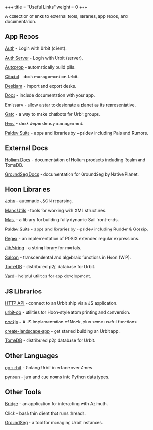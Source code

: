 +++
title = "Useful Links"
weight = 0
+++

A collection of links to external tools, libraries, app repos, and documentation.

## App Repos

[Auth](https://github.com/tinnus-napbus/auth) - Login with Urbit (client).

[Auth Server](https://github.com/tinnus-napbus/auth-server) - Login with Urbit (server).

[Autoprop](https://github.com/urbit/urbit/tree/develop/pkg/autoprop) - automatically build pills.

[Citadel](https://github.com/ryjm/citadel) - desk management on Urbit.

[Deskjam](https://github.com/tinnus-napbus/deskjam) - import and export desks.

[Docs](https://github.com/tinnus-napbus/docs-app) - include documentation with your app.

[Emissary](https://github.com/sigilante/emissary) - allow a star to designate a planet as its representative.

[Gato](https://github.com/midsum-salrux/gato) - a way to make chatbots for Urbit groups.

[Herd](https://github.com/midsum-salrux/herd) - desk dependency management.

[Paldev Suite](https://github.com/Fang-/suite) - apps and libraries by ~paldev including Pals and Rumors.

## External Docs

[Holium Docs](https://docs.holium.com/main/) - documentation of Holium products including Realm and TomeDB.

[GroundSeg Docs](https://manual.groundseg.app/) - documentation for GroundSeg by Native Planet.

## Hoon Libraries

[John](https://github.com/litlep-nibbyt/john) - automatic JSON reparsing.

[Manx Utils](https://github.com/tinnus-napbus/manx-utils) - tools for working with XML structures.

[Mast](https://github.com/R-JG/mast) - a library for building fully dynamic Sail front-ends.

[Paldev Suite](https://github.com/Fang-/suite) - apps and libraries by ~paldev including Rudder & Gossip.

[Regex](https://github.com/lynko/re.hoon) - an implementation of POSIX extended regular expressions.

[/lib/string](https://github.com/sigilante/string) - a string library for mortals.

[Saloon](https://github.com/sigilante/saloon) - transcendental and algebraic functions in Hoon (WIP).

[TomeDB](https://github.com/holium/tome-db) - distributed p2p database for Urbit.

[Yard](https://github.com/urbit/yard) - helpful utilities for app development.

## JS Libraries

[HTTP API](https://github.com/urbit/js-http-api) - connect to an Urbit ship via a JS application.

[urbit-ob](https://github.com/urbit/urbit-ob) - utilities for Hoon-style atom printing and conversion.

[nockjs](https://github.com/urbit/nockjs) - A JS implementation of Nock, plus some useful functions.

[create-landscape-app](https://github.com/urbit/create-landscape-app) - get started building an Urbit app.

[TomeDB](https://github.com/holium/tome-db) - distributed p2p database for Urbit.

## Other Languages

[go-urbit](https://github.com/stephenlacy/go-urbit/) - Golang Urbit interface over Ames.

[pynoun](https://github.com/urbit/tools) - jam and cue nouns into Python data types.

## Other Tools

[Bridge](https://github.com/urbit/bridge) - an application for interacting with Azimuth.

[Click](https://github.com/urbit/tools) - bash thin client that runs threads.

[GroundSeg](https://github.com/Native-Planet/GroundSeg) - a tool for managing Urbit instances.
